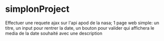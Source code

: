 # simplonProject


Effectuer une requete ajax sur l'api apod de la nasa;
1 page web simple: un titre, un input pour rentrer la date, un bouton pour valider qui affichera le media de la date souhaité avec une description
